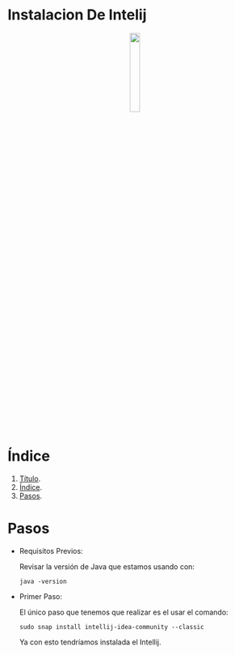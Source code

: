 <p align="justify">
  
# Instalacion De Intelij

<p align="center">
<img src="https://upload.wikimedia.org/wikipedia/commons/thumb/9/9c/IntelliJ_IDEA_Icon.svg/1024px-IntelliJ_IDEA_Icon.svg.png" width="20%" height="20%">
</p>

# Índice
1. [Título](#Instalación-de-Intelij).
2. [Índice](#Indice).
3. [Pasos](#Pasos).

# Pasos

- Requisitos Previos:

  Revisar la versión de Java que estamos usando con:
  ```
  java -version
  ```


- Primer Paso:

  El único paso que tenemos que realizar es el usar el comando:
  ````
  sudo snap install intellij-idea-community --classic
  ````

  Ya con esto tendríamos instalada el Intellij.
</p>
